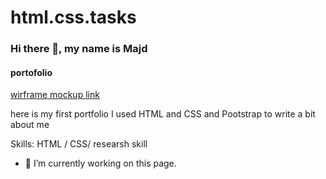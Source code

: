 # html.css.tasks
### Hi there 👋, my name is Majd 
#### portofolio
[wirframe mockup link](https://miro.com/app/board/uXjVOGDb1V0=/?invite_link_id=142719704024)

here is my first portfolio I used HTML and CSS and Pootstrap to write a bit about me

Skills:  HTML / CSS/ researsh skill 

- 🔭 I’m currently working on this page. 





